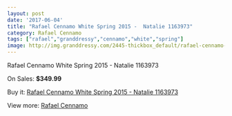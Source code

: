 ```yaml
---
layout: post
date: '2017-06-04'
title: "Rafael Cennamo White Spring 2015 -  Natalie 1163973"
category: Rafael Cennamo
tags: ["rafael","granddressy","cennamo","white","spring"]
image: http://img.granddressy.com/2445-thickbox_default/rafael-cennamo-white-spring-2015-natalie-1163973.jpg
---
```

Rafael Cennamo White Spring 2015 -  Natalie 1163973

On Sales: **$349.99**
<a href="https://www.granddressy.com/en/rafael-cennamo/2008-rafael-cennamo-white-spring-2015-natalie-1163973.html"><amp-img layout="responsive" width="600" height="600" src="//img.granddressy.com/2445-thickbox_default/rafael-cennamo-white-spring-2015-natalie-1163973.jpg" alt="Rafael Cennamo White Spring 2015 -  Natalie 1163973 0" /></a>

Buy it: [Rafael Cennamo White Spring 2015 -  Natalie 1163973](https://www.granddressy.com/en/rafael-cennamo/2008-rafael-cennamo-white-spring-2015-natalie-1163973.html "Rafael Cennamo White Spring 2015 -  Natalie 1163973")

View more: [Rafael Cennamo](https://www.granddressy.com/en/93-rafael-cennamo "Rafael Cennamo")